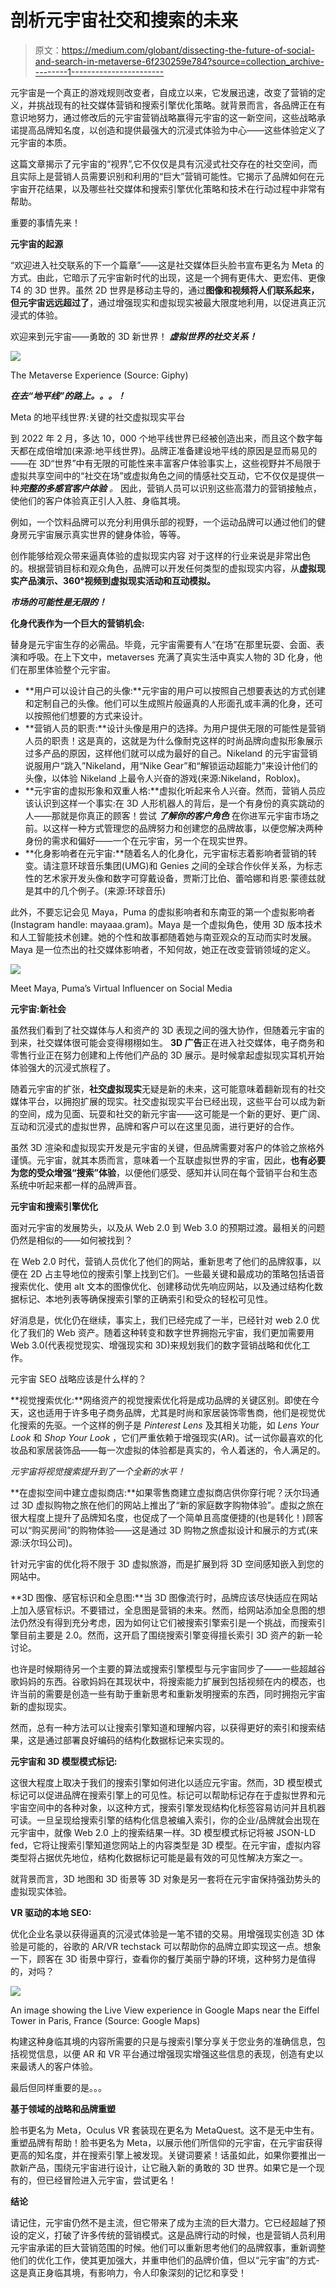 # 剖析元宇宙社交和搜索的未来

> 原文：<https://medium.com/globant/dissecting-the-future-of-social-and-search-in-metaverse-6f230259e784?source=collection_archive---------1----------------------->

元宇宙是一个真正的游戏规则改变者，自成立以来，它发展迅速，改变了营销的定义，并挑战现有的社交媒体营销和搜索引擎优化策略。就背景而言，各品牌正在有意识地努力，通过修改后的元宇宙营销战略赢得元宇宙的这一新空间，这些战略承诺提高品牌知名度，以创造和提供最强大的沉浸式体验为中心——这些体验定义了元宇宙的本质。

这篇文章揭示了元宇宙的“视界”,它不仅仅是具有沉浸式社交存在的社交空间，而且实际上是营销人员需要识别和利用的“巨大”营销可能性。它揭示了品牌如何在元宇宙开花结果，以及哪些社交媒体和搜索引擎优化策略和技术在行动过程中非常有帮助。

重要的事情先来！

**元宇宙的起源**

“欢迎进入社交联系的下一个篇章”——这是社交媒体巨头脸书宣布更名为 Meta 的方式。由此，它暗示了元宇宙新时代的出现，这是一个拥有更伟大、更宏伟、更像 T4 的 3D 世界。虽然 2D 世界是移动主导的，通过**图像和视频将人们联系起来，但元宇宙远远超过了**，通过增强现实和虚拟现实被最大限度地利用，以促进真正沉浸式的体验。

欢迎来到元宇宙——勇敢的 3D 新世界！ ***虚拟世界的社交关系！***

![](img/d207c400d8520cf81430b1898fd624b2.png)

The Metaverse Experience (Source: Giphy)

***在去“地平线”的路上。。。！***

Meta 的地平线世界:关键的社交虚拟现实平台

到 2022 年 2 月，多达 10，000 个地平线世界已经被创造出来，而且这个数字每天都在成倍增加(来源:地平线世界)。品牌正准备建设地平线的原因是显而易见的——在 3D“世界”中有无限的可能性来丰富客户体验事实上，这些视野并不局限于虚拟共享空间中的“社交在场”或虚拟角色之间的情感社交互动，它不仅仅是提供一种***完整的多感官客户体验*** *。* 因此，营销人员可以识别这些高潜力的营销接触点，使他们的客户体验真正引人入胜、身临其境。

例如，一个饮料品牌可以充分利用俱乐部的视野，一个运动品牌可以通过他们的健身房元宇宙展示真实世界的健身体验，等等。

创作能够给观众带来逼真体验的虚拟现实内容 对于这样的行业来说是非常出色的。根据营销目标和观众角色，品牌可以开发任何类型的虚拟现实内容，从**虚拟现实产品演示、360°视频到虚拟现实活动和互动模拟。**

***市场的可能性是无限的！***

**化身代表作为一个巨大的营销机会:**

替身是元宇宙生存的必需品。毕竟，元宇宙需要有人“在场”在那里玩耍、会面、表演和呼吸。在上下文中，metaverses 充满了真实生活中真实人物的 3D 化身，他们在那里体验整个元宇宙。

*   **用户可以设计自己的头像:**元宇宙的用户可以按照自己想要表达的方式创建和定制自己的头像。他们可以生成照片般逼真的人形面孔或丰满的化身，还可以按照他们想要的方式来设计。
*   **营销人员的职责:**设计头像是用户的选择。为用户提供无限的可能性是营销人员的职责！这是真的，这就是为什么像耐克这样的时尚品牌向虚拟形象展示过多产品的原因，这样他们就可以成为最好的自己。Nikeland 的元宇宙营销说服用户“跳入”Nikeland，用“Nike Gear”和“解锁运动超能力”来设计他们的头像，以体验 Nikeland 上最令人兴奋的游戏(来源:Nikeland，Roblox)。
*   **元宇宙的虚拟形象和双重人格:**虚拟化听起来令人兴奋。然而，营销人员应该认识到这样一个事实:在 3D 人形机器人的背后，是一个有身份的真实跳动的人——那就是你真正的顾客！尝试 ***了解你的客户角色*** 在你进军元宇宙市场之前。以这样一种方式管理您的品牌努力和创建您的品牌故事，以便您解决两种身份的需求和偏好——一个在元宇宙，另一个在现实世界。
*   **化身影响者在元宇宙:**随着名人的化身化，元宇宙标志着影响者营销的转变。请注意环球音乐集团(UMG)和 Genies 之间的全球合作伙伴关系，为标志性的艺术家开发头像和数字可穿戴设备，贾斯汀比伯、蕾哈娜和肖恩·蒙德兹就是其中的几个例子。(来源:环球音乐)

此外，不要忘记会见 Maya，Puma 的虚拟影响者和东南亚的第一个虚拟影响者(Instagram handle: mayaaa.gram)。Maya 是一个虚拟角色，使用 3D 版本技术和人工智能技术创建。她的个性和故事都随着她与南亚观众的互动而实时发展。Maya 是一位杰出的社交媒体影响者，不知何故，她正在改变营销领域的定义。

![](img/251d9c31f9d9c011ee2d4d0e479f4d94.png)

Meet Maya, Puma’s Virtual Influencer on Social Media

**元宇宙:新社会**

虽然我们看到了社交媒体与人和资产的 3D 表现之间的强大协作，但随着元宇宙的到来，社交媒体很可能会变得栩栩如生。 **3D 广告**正在进入社交媒体，电子商务和零售行业正在努力创建和上传他们产品的 3D 展示。是时候拿起虚拟现实耳机开始体验强大的沉浸式旅程了。

随着元宇宙的扩张，**社交虚拟现实**无疑是新的未来，这可能意味着翻新现有的社交媒体平台，以拥抱扩展的现实。社交虚拟现实平台已经出现，这些平台可以成为新的空间，成为见面、玩耍和社交的新元宇宙——这可能是一个新的更好、更广阔、互动和沉浸式的虚拟世界，品牌和客户可以在这里见面，进行更好的合作。

虽然 3D 渲染和虚拟现实开发是元宇宙的关键，但品牌需要对客户的体验之旅格外谨慎。元宇宙，就其本质而言，意味着一个互联虚拟世界的宇宙，因此，**也有必要为您的受众增强“搜索”体验**，以便他们感受、感知并认同在每个营销平台和生态系统中听起来都一样的品牌声音。

**元宇宙和搜索引擎优化**

面对元宇宙的发展势头，以及从 Web 2.0 到 Web 3.0 的预期过渡。最相关的问题仍然是相似的——如何被找到？

在 Web 2.0 时代，营销人员优化了他们的网站，重新思考了他们的品牌叙事，以便在 2D 占主导地位的搜索引擎上找到它们。一些最关键和最成功的策略包括语音搜索优化、使用 alt 文本的图像优化、创建移动优先响应网站，以及通过结构化数据标记、本地列表等确保搜索引擎的正确索引和受众的轻松可见性。

好消息是，优化仍在继续，事实上，我们已经完成了一半，已经针对 web 2.0 优化了我们的 Web 资产。随着这种转变和数字世界拥抱元宇宙，我们更加需要用 Web 3.0(代表视觉现实、增强现实和 3D)来规划我们的数字营销战略和优化工作。

元宇宙 SEO 战略应该是什么样的？

**视觉搜索优化:**网络资产的视觉搜索优化将是成功品牌的关键区别。即使在今天，这也适用于许多电子商务品牌，尤其是时尚和家居装饰零售商，他们是视觉优化搜索的先驱。一个这样的例子是 *Pinterest Lens* 及其相关功能，如 *Lens Your Look* 和 *Shop Your Look* ，它们严重依赖于增强现实(AR)。试一试你最喜欢的化妆品和家居装饰品——每一次虚拟的体验都是真实的，令人着迷的，令人满足的。

*元宇宙将视觉搜索提升到了一个全新的水平！*

**在虚拟空间中建立虚拟商店:**如果零售商建立虚拟商店供你穿行呢？沃尔玛通过 3D 虚拟购物之旅在他们的网站上推出了“新的家庭数字购物体验”。虚拟之旅在很大程度上提升了品牌知名度，也促成了一个简单且高度便捷的(也是转化！)顾客可以“购买房间”的购物体验——这是通过 3D 购物之旅虚拟设计和展示的方式(来源:沃尔玛公司)。

针对元宇宙的优化将不限于 3D 虚拟旅游，而是扩展到将 3D 空间感知嵌入到您的网站中。

**3D 图像、感官标识和全息图:**当 3D 图像流行时，品牌应该尽快适应在网站上加入感官标识。不要错过，全息图是营销的未来。然而，给网站添加全息图的想法仍然没有得到充分考虑，因为如何让它们被搜索引擎索引是一个挑战，而搜索引擎目前主要是 2.0。然而，这开启了围绕搜索引擎变得擅长索引 3D 资产的新一轮讨论。

也许是时候期待另一个主要的算法或搜索引擎模型与元宇宙同步了——一些超越谷歌妈妈的东西。谷歌妈妈在其现状中，将搜索能力扩展到包括视频在内的模态，也许当前的需要是创造一些有助于重新思考和重新发明搜索的东西，同时拥抱元宇宙新的虚拟现实。

然而，总有一种方法可以让搜索引擎知道和理解内容，以获得更好的索引和搜索结果，这是通过部署良好编码的结构化数据标记来实现的。

**元宇宙和 3D 模型模式标记:**

这很大程度上取决于我们的搜索引擎如何进化以适应元宇宙。然而，3D 模型模式标记可以促进品牌在搜索引擎上的可见性。标记可以帮助标记存在于虚拟世界和元宇宙空间中的各种对象，以这种方式，搜索引擎发现结构化标签容易访问并且机器可读。一旦呈现给搜索引擎的结构化信息被编入索引，你的企业/品牌就会出现在元宇宙中，就像 Web 2.0 上的搜索结果一样。3D 模型模式标记将被 JSON-LD fed，它将让搜索引擎知道您网站上的内容类型是 3D 模型。在元宇宙，虚拟内容类型将占据优先地位，结构化数据标记可能是最有效的可见性解决方案之一。

就背景而言，3D 地图和 3D 街景等 3D 对象是另一套将在元宇宙保持强劲势头的虚拟现实体验。

**VR 驱动的本地 SEO:**

优化企业名录以获得逼真的沉浸式体验是一笔不错的交易。用增强现实创造 3D 体验是可能的，谷歌的 AR/VR techstack 可以帮助你的品牌立即实现这一点。想象一下，顾客在 3D 街景中穿行，查看你的餐厅美丽宁静的环境，这种努力是值得的，对吗？

![](img/8bf9cf5e06b70210bfe79af5b1fd574f.png)

An image showing the Live View experience in Google Maps near the Eiffel Tower in Paris, France (Source: Google Maps)

构建这种身临其境的内容所需要的只是与搜索引擎分享关于您业务的准确信息，包括视觉信息，以便 AR 和 VR 平台通过增强现实增强这些信息的表现，创造有史以来最诱人的客户体验。

最后但同样重要的是。。。

**基于领域的战略和品牌重塑**

脸书更名为 Meta，Oculus VR 套装现在更名为 MetaQuest。这不是无中生有。重塑品牌有帮助！脸书更名为 Meta，以展示他们所信仰的元宇宙，在元宇宙获得更高的知名度，并在搜索引擎上被发现。关键词要紧！话虽如此，如果你要推出一款新产品，围绕元宇宙进行设计，让它融入新的勇敢的 3D 世界。如果它是一个现有的，但已经冒险进入元宇宙，尝试更名！

**结论**

请记住，元宇宙仍然不是主流，但它带来了成为主流的巨大潜力。它已经超越了预设的定义，打破了许多传统的营销模式。这是品牌行动的时候，也是营销人员利用元宇宙承诺的巨大营销范围的时候。他们可以重新思考他们的品牌叙事，重新调整他们的优化工作，使其更加强大，并重申他们的品牌价值，但以“元宇宙”的方式-这是真正身临其境，有影响力，令人印象深刻的记忆和享受！
